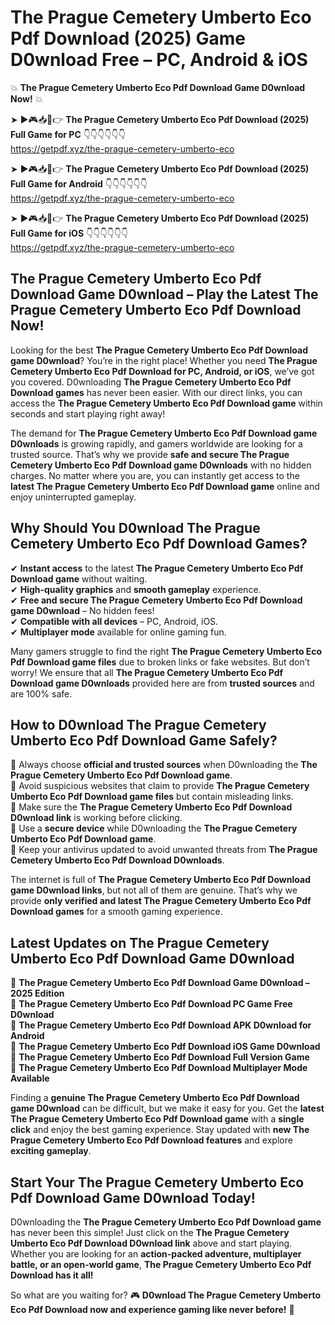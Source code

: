 # The Prague Cemetery Umberto Eco Pdf Download (2025) Game D0wnload Free – PC, Android & iOS

💥 **The Prague Cemetery Umberto Eco Pdf Download Game D0wnload Now!** 💥  

➤ ►🎮📥📱👉 **The Prague Cemetery Umberto Eco Pdf Download (2025) Full Game for PC** 👇👇👇👇👇👇  
https://getpdf.xyz/the-prague-cemetery-umberto-eco  

➤ ►🎮📥📱👉 **The Prague Cemetery Umberto Eco Pdf Download (2025) Full Game for Android** 👇👇👇👇👇👇  
https://getpdf.xyz/the-prague-cemetery-umberto-eco  

➤ ►🎮📥📱👉 **The Prague Cemetery Umberto Eco Pdf Download (2025) Full Game for iOS** 👇👇👇👇👇👇  
https://getpdf.xyz/the-prague-cemetery-umberto-eco  

## The Prague Cemetery Umberto Eco Pdf Download Game D0wnload – Play the Latest The Prague Cemetery Umberto Eco Pdf Download Now!

Looking for the best **The Prague Cemetery Umberto Eco Pdf Download game D0wnload**? You’re in the right place! Whether you need **The Prague Cemetery Umberto Eco Pdf Download for PC, Android, or iOS**, we’ve got you covered. D0wnloading **The Prague Cemetery Umberto Eco Pdf Download games** has never been easier. With our direct links, you can access the **The Prague Cemetery Umberto Eco Pdf Download game** within seconds and start playing right away!  

The demand for **The Prague Cemetery Umberto Eco Pdf Download game D0wnloads** is growing rapidly, and gamers worldwide are looking for a trusted source. That’s why we provide **safe and secure The Prague Cemetery Umberto Eco Pdf Download game D0wnloads** with no hidden charges. No matter where you are, you can instantly get access to the **latest The Prague Cemetery Umberto Eco Pdf Download game** online and enjoy uninterrupted gameplay.  

## **Why Should You D0wnload The Prague Cemetery Umberto Eco Pdf Download Games?**  

✔ **Instant access** to the latest **The Prague Cemetery Umberto Eco Pdf Download game** without waiting.  
✔ **High-quality graphics** and **smooth gameplay** experience.  
✔ **Free and secure The Prague Cemetery Umberto Eco Pdf Download game D0wnload** – No hidden fees!  
✔ **Compatible with all devices** – PC, Android, iOS.  
✔ **Multiplayer mode** available for online gaming fun.  

Many gamers struggle to find the right **The Prague Cemetery Umberto Eco Pdf Download game files** due to broken links or fake websites. But don’t worry! We ensure that all **The Prague Cemetery Umberto Eco Pdf Download game D0wnloads** provided here are from **trusted sources** and are 100% safe.  

## **How to D0wnload The Prague Cemetery Umberto Eco Pdf Download Game Safely?**  

📌 Always choose **official and trusted sources** when D0wnloading the **The Prague Cemetery Umberto Eco Pdf Download game**.  
📌 Avoid suspicious websites that claim to provide **The Prague Cemetery Umberto Eco Pdf Download game files** but contain misleading links.  
📌 Make sure the **The Prague Cemetery Umberto Eco Pdf Download D0wnload link** is working before clicking.  
📌 Use a **secure device** while D0wnloading the **The Prague Cemetery Umberto Eco Pdf Download game**.  
📌 Keep your antivirus updated to avoid unwanted threats from **The Prague Cemetery Umberto Eco Pdf Download D0wnloads**.  

The internet is full of **The Prague Cemetery Umberto Eco Pdf Download game D0wnload links**, but not all of them are genuine. That’s why we provide **only verified and latest The Prague Cemetery Umberto Eco Pdf Download games** for a smooth gaming experience.  

## **Latest Updates on The Prague Cemetery Umberto Eco Pdf Download Game D0wnload**  

🔹 **The Prague Cemetery Umberto Eco Pdf Download Game D0wnload – 2025 Edition**  
🔹 **The Prague Cemetery Umberto Eco Pdf Download PC Game Free D0wnload**  
🔹 **The Prague Cemetery Umberto Eco Pdf Download APK D0wnload for Android**  
🔹 **The Prague Cemetery Umberto Eco Pdf Download iOS Game D0wnload**  
🔹 **The Prague Cemetery Umberto Eco Pdf Download Full Version Game**  
🔹 **The Prague Cemetery Umberto Eco Pdf Download Multiplayer Mode Available**  

Finding a **genuine The Prague Cemetery Umberto Eco Pdf Download game D0wnload** can be difficult, but we make it easy for you. Get the **latest The Prague Cemetery Umberto Eco Pdf Download game** with a **single click** and enjoy the best gaming experience. Stay updated with **new The Prague Cemetery Umberto Eco Pdf Download features** and explore **exciting gameplay**.  

## **Start Your The Prague Cemetery Umberto Eco Pdf Download Game D0wnload Today!**  

D0wnloading the **The Prague Cemetery Umberto Eco Pdf Download game** has never been this simple! Just click on the **The Prague Cemetery Umberto Eco Pdf Download D0wnload link** above and start playing. Whether you are looking for an **action-packed adventure, multiplayer battle, or an open-world game**, **The Prague Cemetery Umberto Eco Pdf Download has it all!**  

So what are you waiting for? 🎮 **D0wnload The Prague Cemetery Umberto Eco Pdf Download now and experience gaming like never before!** 🚀  